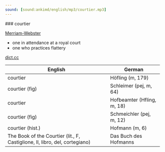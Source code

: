 ```yaml
---
sound: [sound:ankimd/english/mp3/courtier.mp3]
---
```


\### courtier

[Merriam-Webster](https://www.merriam-webster.com/dictionary/courtier)

- one in attendance at a royal court
- one who practices flattery

[dict.cc](https://www.dict.cc/courtier)

| English        | German       |
| -------------- | ------------ |
| courtier | Höfling (m, 179) |
| courtier (fig) | Schleimer (pej, m, 64) |
| courtier | Hofbeamter (Hfling, m, 18) |
| courtier (fig) | Schmeichler (pej, m, 12) |
| courtier (hist.) | Hofmann (m, 6) |
| The Book of the Courtier (lit., F, Castiglione, Il, libro, del, cortegiano) | Das Buch des Hofmanns |
